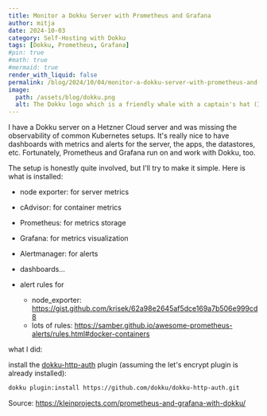 ```yaml
---
title: Monitor a Dokku Server with Prometheus and Grafana
author: mitja
date: 2024-10-03
category: Self-Hosting with Dokku
tags: [Dokku, Prometheus, Grafana]
#pin: true
#math: true
#mermaid: true
render_with_liquid: false
permalink: /blog/2024/10/04/monitor-a-dokku-server-with-prometheus-and-grafana/
image:
  path: /assets/blog/dokku.png
  alt: The Dokku logo which is a friendly whale with a captain's hat (I think).
---
```


I have a Dokku server on a Hetzner Cloud server and was missing the observability of common Kubernetes setups. It's really nice to have dashboards with metrics and alerts for the server, the apps, the datastores, etc. Fortunately, Prometheus and Grafana run on and work with Dokku, too.

The setup is honestly quite involved, but I'll try to make it simple. Here is what is installed:

- node exporter: for server metrics
- cAdvisor: for container metrics
- Prometheus: for metrics storage
- Grafana: for metrics visualization
- Alertmanager: for alerts

- dashboards...

- alert rules for 
  - node_exporter: https://gist.github.com/krisek/62a98e2645af5dce169a7b506e999cd8
  - lots of rules: https://samber.github.io/awesome-prometheus-alerts/rules.html#docker-containers

what I did:

install the [dokku-http-auth](https://github.com/dokku/dokku-http-auth) plugin (assuming the let's encrypt plugin is already installed):

```bash
dokku plugin:install https://github.com/dokku/dokku-http-auth.git
```




Source: https://kleinprojects.com/prometheus-and-grafana-with-dokku/